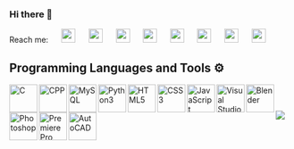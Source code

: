 ### Hi there 👋

<!--
**anuragbansal009/anuragbansal009** is a ✨ _special_ ✨ repository because its `README.md` (this file) appears on your GitHub profile.
-->
Reach me: &nbsp;&nbsp;&nbsp;&nbsp; <a href="http://steamcommunity.com/id/anuragbansal"><img src="https://img.icons8.com/fluent/48/000000/steam.png" width="25px;"></a> &nbsp;&nbsp;&nbsp;&nbsp;
<a href="https://wa.me/919814502568"><img src="https://img.icons8.com/color/16/000000/whatsapp--v1.png" width="25px;"></a> &nbsp;&nbsp;&nbsp;&nbsp;
<a href="https://www.linkedin.com/in/anurag-bansal-1196291b7/"><img src="https://image.flaticon.com/icons/png/512/174/174857.png" width="25px;"></a> &nbsp;&nbsp;&nbsp;&nbsp;
<a href="https://twitter.com/anuragbansal009"> <img src="https://image.flaticon.com/icons/svg/733/733579.svg" width="25px;"></a> &nbsp;&nbsp;&nbsp;&nbsp;
<a href="https://reddit.com/user/anuragab"> <img src="https://img.icons8.com/color/48/000000/reddit.png" width="25px;"></a> &nbsp;&nbsp;&nbsp;&nbsp;
<a href="mailto:bansal.anurag568@gmail.com"> <img src="https://img.icons8.com/color/48/000000/gmail--v2.png" width="25px;"></a> &nbsp;&nbsp;&nbsp;&nbsp;
<a href="https://www.facebook.com/anuragbansal009"> <img src="https://img.icons8.com/color/48/000000/facebook-new.png" width="25px;"></a> &nbsp;&nbsp;&nbsp;&nbsp;
<a href="https://www.instagram.com/anuragbansal009/"> <img src="https://img.icons8.com/fluent/48/000000/instagram-new.png" width="25px;"></a> &nbsp;&nbsp;&nbsp;&nbsp;

<h2><b>Programming Languages and Tools ⚙️ </b></h2> 
<img align="left" alt="C" width="50px" src="https://img.icons8.com/color/48/000000/c-programming.png" />
<img align="left" alt="CPP" width="50px" src="https://img.icons8.com/color/48/000000/c-plus-plus-logo.png" />
<img align="left" alt="MySQL" width="50px" src="https://img.icons8.com/color/48/000000/mysql-logo.png" />
<img align="left" alt="Python3" width="50px"src="https://img.icons8.com/color/48/000000/python.png" />
<img align="left" alt="HTML5" width="50px" src="https://img.icons8.com/color/48/000000/html-5--v1.png" />
<img align="left" alt="CSS3" width="50px" src="https://img.icons8.com/color/48/000000/css3.png" />
<img align="left" alt="JavaScript" width="50px" src="https://img.icons8.com/color/48/000000/javascript.png" />
<img align="left" alt="Visual Studio Code" width="50px" src="https://img.icons8.com/fluent/48/000000/visual-studio-code-2019.png" />
<img align="left" alt="Blender" width="50px" src="https://img.icons8.com/color/48/000000/blender-3d.png" />
<img align="left" alt="Photoshop" width="50px" src="https://img.icons8.com/color/48/000000/adobe-photoshop.png"/>
<img align="left" alt="Premiere Pro" width="50px" src="https://img.icons8.com/color/48/000000/adobe-premiere-pro.png"/>
<!-- <img align="left" alt="Flutter" width="50px" src="https://img.icons8.com/color/48/000000/flutter.png"/> -->
<img align="left" alt="AutoCAD" width="50px" src="https://img.icons8.com/color/48/000000/autodesk-autocad.png"/>
<br />
<h2></h2>
<img src="https://github-readme-stats.vercel.app/api?username=anuragbansal009&show_icons=true&theme=algolia"/>
